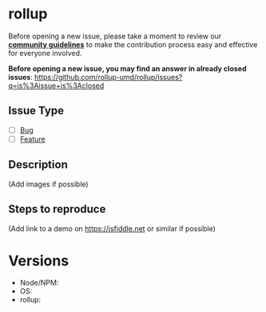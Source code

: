 # rollup

Before opening a new issue, please take a moment to review our [**community guidelines**](https://github.com/rollup-umd/rollup/blob/master/.github/CONTRIBUTING.md) to make the contribution process easy and effective for everyone involved.

**Before opening a new issue, you may find an answer in already closed issues**:
https://github.com/rollup-umd/rollup/issues?q=is%3Aissue+is%3Aclosed

## Issue Type

- [ ] [Bug](https://github.com/rollup-umd/rollup/blob/master/.github/CONTRIBUTING.md#bug-reports)
- [ ] [Feature](https://github.com/rollup-umd/rollup/blob/master/.github/CONTRIBUTING.md#feature-requests)

## Description

(Add images if possible)

## Steps to reproduce

(Add link to a demo on https://jsfiddle.net or similar if possible)

# Versions

- Node/NPM:
- OS:
- rollup:

